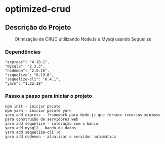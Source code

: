 # optimized-crud

## Descrição do Projeto
<p align="center">Otimização de CRUD ultilizando NodeJs e Mysql usando Sequelize</p>

### Dependências
    
    "express": "4.18.1",
    "mysql2": "2.3.3",
    "nodemon": "2.0.16",
    "sequelize": "6.19.0",
    "sequelize-cli": "6.4.1",
    "yarn": "1.22.18"
    
### Passo a passo para iniciar o projeto

    npm init - iniciar pacote
    npm yarn - iniciar pacote yarn
    yarn add express - framework para Node.js que fornece recursos mínimos para construção de servidores web
    yarn add sequelize - interação com o banco
    yarn add mysql2 - bando de dados
    yarn add sequelize-cli -d
    yarn add nodemon - atualizar o servidor automático
